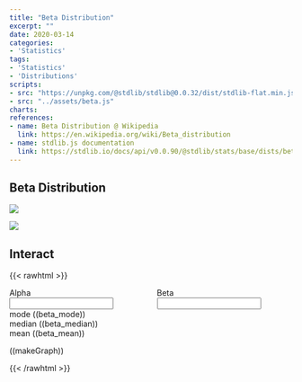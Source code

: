 ```yaml
---
title: "Beta Distribution"
excerpt: ""
date: 2020-03-14
categories:
- 'Statistics'
tags:
- 'Statistics'
- 'Distributions'
scripts:
- src: "https://unpkg.com/@stdlib/stdlib@0.0.32/dist/stdlib-flat.min.js"
- src: "../assets/beta.js"
charts:
references:
- name: Beta Distribution @ Wikipedia
  link: https://en.wikipedia.org/wiki/Beta_distribution
- name: stdlib.js documentation
  link: https://stdlib.io/docs/api/v0.0.90/@stdlib/stats/base/dists/beta
---
```


## Beta Distribution


![](../assets/beta/beta-1.png)

![](../assets/beta/beta-2.png)


## Interact

{{< rawhtml >}}
<script src="/assets/js/vue.min.js"></script>

<div id="app">
<div class="columns">
  <div class="column has-text-centered">
    <div class="field">
        <label class="label">Alpha</label>
            <div class="control">
                <input v-model="alpha" class="input" type="number">
            </div>
    </div>
  </div>
  <div class="column has-text-centered">
    <div class="field">
        <label class="label">Beta</label>
            <div class="control">
                <input v-model="beta" class="input" type="number">
            </div>
    </div>
  </div>
</div>


<div class="field is-grouped is-grouped-multiline">
<div class="control">
    <div class="tags has-addons">
      <span class="tag is-dark">mode</span>
      <span class="tag is-primary">((beta_mode))</span>
    </div>
  </div>

  <div class="control">
    <div class="tags has-addons">
      <span class="tag is-dark">median</span>
      <span class="tag is-primary">((beta_median))</span>
    </div>
  </div>
  <div class="control">
    <div class="tags has-addons">
      <span class="tag is-dark">mean</span>
      <span class="tag is-primary">((beta_mean))</span>
    </div>
  </div>


</div>

((makeGraph))

<div id="beta-chart"></div>
</div>


<script src="/assets/js/stdlib-flat.min.js"></script>
<script src="/assets/js/apps/beta.js"></script>


{{< /rawhtml >}}

